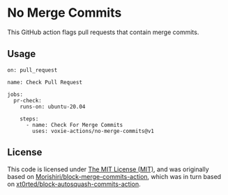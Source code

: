 # No Merge Commits

This GitHub action flags pull requests that contain merge commits.


## Usage

```
on: pull_request

name: Check Pull Request

jobs:
  pr-check:
    runs-on: ubuntu-20.04

    steps:
      - name: Check For Merge Commits
        uses: voxie-actions/no-merge-commits@v1
```

## License

This code is licensed under [The MIT License (MIT)](LICENSE), and was originally based on [Morishiri/block-merge-commits-action](https://github.com/Morishiri/block-merge-commits-action), which was in turn based on [xt0rted/block-autosquash-commits-action](https://github.com/xt0rted/block-autosquash-commits-action).
